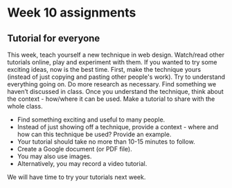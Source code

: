 # Week 10 assignments

## Tutorial for everyone
This week, teach yourself a new technique in web design. Watch/read other tutorials online, play and experiment with them. If you wanted to try some exciting ideas, now is the best time. First, make the technique yours (instead of just copying and pasting other people's work). Try to understand everything going on. Do more research as necessary. Find something we haven’t discussed in class. Once you understand the technique, think about the context - how/where it can be used. Make a tutorial to share with the whole class.

- Find something exciting and useful to many people.
- Instead of just showing off a technique, provide a context - where and how can this technique be used? Provide an example.
- Your tutorial should take no more than 10-15 minutes to follow.
- Create a Google document (or PDF file).
- You may also use images.
- Alternatively, you may record a video tutorial.

We will have time to try your tutorials next week.
